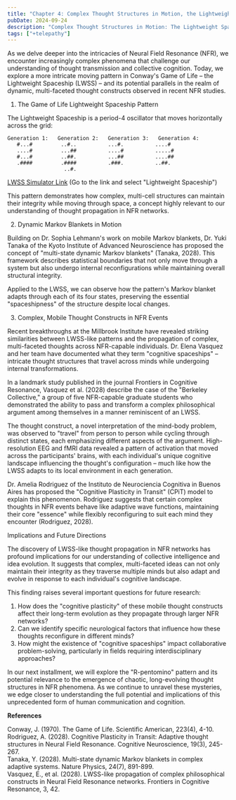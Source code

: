 ```yaml
---
title: "Chapter 4: Complex Thought Structures in Motion, the Lightweight Spaceship Model of Neural Field Resonance"
pubDate: 2024-09-24
description: "Complex Thought Structures in Motion: The Lightweight Spaceship Model of Neural Field Resonance"
tags: ["+telepathy"]
---
```


As we delve deeper into the intricacies of Neural Field Resonance (NFR), we encounter increasingly complex phenomena that challenge our understanding of thought transmission and collective cognition. Today, we explore a more intricate moving pattern in Conway's Game of Life – the Lightweight Spaceship (LWSS) – and its potential parallels in the realm of dynamic, multi-faceted thought constructs observed in recent NFR studies.

1. The Game of Life Lightweight Spaceship Pattern

The Lightweight Spaceship is a period-4 oscillator that moves horizontally across the grid:

```
Generation 1:   Generation 2:   Generation 3:   Generation 4:
   #...#         ..#..          ...#.          ....#
   ....#         ...##          ....#          .....#
   #...#         ..##.          ...##          ....##
   .####         .####          .###.          ..##.
                  ..#.
```

[LWSS Simulator Link](https://buildlittleworlds.github.io/game-of-life-app/spaceships.html)
(Go to the link and select "Lightweight Spaceship")

This pattern demonstrates how complex, multi-cell structures can maintain their integrity while moving through space, a concept highly relevant to our understanding of thought propagation in NFR networks.

2. Dynamic Markov Blankets in Motion

Building on Dr. Sophia Lehmann's work on mobile Markov blankets, Dr. Yuki Tanaka of the Kyoto Institute of Advanced Neuroscience has proposed the concept of "multi-state dynamic Markov blankets" (Tanaka, 2028). This framework describes statistical boundaries that not only move through a system but also undergo internal reconfigurations while maintaining overall structural integrity.

Applied to the LWSS, we can observe how the pattern's Markov blanket adapts through each of its four states, preserving the essential "spaceshipness" of the structure despite local changes.

3. Complex, Mobile Thought Constructs in NFR Events

Recent breakthroughs at the Millbrook Institute have revealed striking similarities between LWSS-like patterns and the propagation of complex, multi-faceted thoughts across NFR-capable individuals. Dr. Elena Vasquez and her team have documented what they term "cognitive spaceships" – intricate thought structures that travel across minds while undergoing internal transformations.

In a landmark study published in the journal Frontiers in Cognitive Resonance, Vasquez et al. (2028) describe the case of the "Berkeley Collective," a group of five NFR-capable graduate students who demonstrated the ability to pass and transform a complex philosophical argument among themselves in a manner reminiscent of an LWSS.

The thought construct, a novel interpretation of the mind-body problem, was observed to "travel" from person to person while cycling through distinct states, each emphasizing different aspects of the argument. High-resolution EEG and fMRI data revealed a pattern of activation that moved across the participants' brains, with each individual's unique cognitive landscape influencing the thought's configuration – much like how the LWSS adapts to its local environment in each generation.

Dr. Amelia Rodriguez of the Instituto de Neurociencia Cognitiva in Buenos Aires has proposed the "Cognitive Plasticity in Transit" (CPiT) model to explain this phenomenon. Rodriguez suggests that certain complex thoughts in NFR events behave like adaptive wave functions, maintaining their core "essence" while flexibly reconfiguring to suit each mind they encounter (Rodriguez, 2028).

Implications and Future Directions

The discovery of LWSS-like thought propagation in NFR networks has profound implications for our understanding of collective intelligence and idea evolution. It suggests that complex, multi-faceted ideas can not only maintain their integrity as they traverse multiple minds but also adapt and evolve in response to each individual's cognitive landscape.

This finding raises several important questions for future research:

1. How does the "cognitive plasticity" of these mobile thought constructs affect their long-term evolution as they propagate through larger NFR networks?
2. Can we identify specific neurological factors that influence how these thoughts reconfigure in different minds?
3. How might the existence of "cognitive spaceships" impact collaborative problem-solving, particularly in fields requiring interdisciplinary approaches?

In our next installment, we will explore the "R-pentomino" pattern and its potential relevance to the emergence of chaotic, long-evolving thought structures in NFR phenomena. As we continue to unravel these mysteries, we edge closer to understanding the full potential and implications of this unprecedented form of human communication and cognition.

**References**

Conway, J. (1970). The Game of Life. Scientific American, 223(4), 4-10.  
Rodriguez, A. (2028). Cognitive Plasticity in Transit: Adaptive thought structures in Neural Field Resonance. Cognitive Neuroscience, 19(3), 245-267.  
Tanaka, Y. (2028). Multi-state dynamic Markov blankets in complex adaptive systems. Nature Physics, 24(7), 891-899.  
Vasquez, E., et al. (2028). LWSS-like propagation of complex philosophical constructs in Neural Field Resonance networks. Frontiers in Cognitive Resonance, 3, 42.